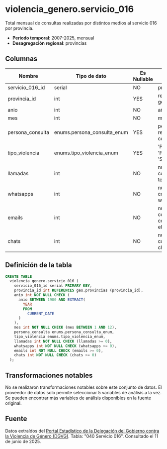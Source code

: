 # violencia_genero.servicio_016

Total mensual de consultas realizadas por distintos medios al servicio 016 por provincia.

- **Periodo temporal**: 2007-2025, mensual
- **Desagregación regional**: provincias

## Columnas

| Nombre | Tipo de dato | Es Nullable | Descripción |
| --- | --- | --- | --- |
| servicio_016_id | serial | NO | primary key |
| provincia_id | int | YES | referencia a geo.provincias |
| anio | int | NO | año |
| mes | int | NO | mes |
| persona_consulta | enums.persona_consulta_enum | YES | persona que realizó la consulta |
| tipo_violencia | enums.tipo_violencia_enum | YES | 'Pareja/Expareja', 'Familiar' o 'Sexual' |
| llamadas | int | NO | número de consultas vía teléfono |
| whatsapps | int | NO | número de consultas vía whatsapp |
| emails | int | NO | número de consultas vía correo electrónico |
| chats | int | NO | número de consultas vía chat |

## Definición de la tabla

```sql
CREATE TABLE
  violencia_genero.servicio_016 (
    servicio_016_id serial PRIMARY KEY,
    provincia_id int REFERENCES geo.provincias (provincia_id),
    anio int NOT NULL CHECK (
      anio BETWEEN 1900 AND EXTRACT(
        YEAR
        FROM
          CURRENT_DATE
      )
    ),
    mes int NOT NULL CHECK (mes BETWEEN 1 AND 12),
    persona_consulta enums.persona_consulta_enum,
    tipo_violencia enums.tipo_violencia_enum,
    llamadas int NOT NULL CHECK (llamadas >= 0),
    whatsapps int NOT NULL CHECK (whatsapps >= 0),
    emails int NOT NULL CHECK (emails >= 0),
    chats int NOT NULL CHECK (chats >= 0)
  );
```

## Transformaciones notables
No se realizaron transformaciones notables sobre este conjunto de datos. El proveedor de datos solo permite seleccionar 5 variables de análisis a la vez. Se pueden encontrar más variables de análisis disponibles en la fuente original.

## Fuente
Datos extraídos del <a href="https://estadisticasviolenciagenero.igualdad.gob.es/" target="_blank">Portal Estadístico de la Delegación del Gobierno contra la Violencia de Género (DGVG)</a>. Tabla: "040 Servicio 016".
Consultado el 11 de junio de 2025.
